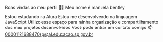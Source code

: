    Boas vindas ao meu perfil 💙💙
Meu nome é manuela bentley

Estou estudando na Alura
Estou me desenvolvendo na linguagem JavaScript
Utilizo esse espaço para minha organização e compartilhamento dos meu projetos desenvolvidos
Você pode entrar em contato comigo 📫
00001121688470sp@al.educacao.sp.gov.br

